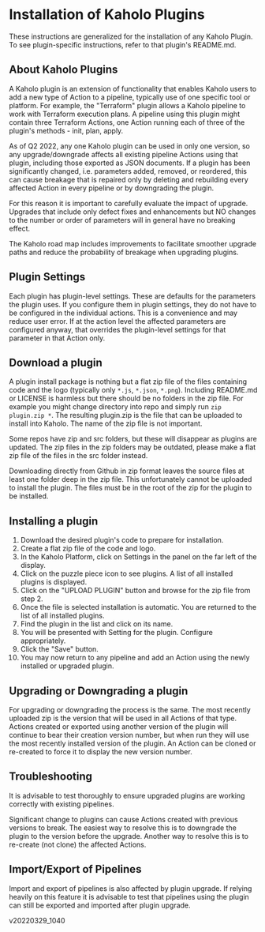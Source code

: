 # Installation of Kaholo Plugins
These instructions are generalized for the installation of any Kaholo Plugin. To see plugin-specific instructions, refer to that plugin's README.md.

## About Kaholo Plugins
A Kaholo plugin is an extension of functionality that enables Kaholo users to add a new type of Action to a pipeline, typically use of one specific tool or platform. For example, the "Terraform" plugin allows a Kaholo pipeline to work with Terraform execution plans. A pipeline using this plugin might contain three Terraform Actions, one Action running each of three of the plugin's methods - init, plan, apply.

As of Q2 2022, any one Kaholo plugin can be used in only one version, so any upgrade/downgrade affects all existing pipeline Actions using that plugin, including those exported as JSON documents. If a plugin has been significantly changed, i.e. parameters added, removed, or reordered, this can cause breakage that is repaired only by deleting and rebuilding every affected Action in every pipeline or by downgrading the plugin.

For this reason it is important to carefully evaluate the impact of upgrade. Upgrades that include only defect fixes and enhancements but NO changes to the number or order of parameters will in general have no breaking effect.

The Kaholo road map includes improvements to facilitate smoother upgrade paths and reduce the probability of breakage when upgrading plugins.

## Plugin Settings
Each plugin has plugin-level settings. These are defaults for the parameters the plugin uses. If you configure them in plugin settings, they do not have to be configured in the individual actions. This is a convenience and may reduce user error. If at the action level the affected parameters are configured anyway, that overrides the plugin-level settings for that parameter in that Action only.

## Download a plugin
A plugin install package is nothing but a flat zip file of the files containing code and the logo (typically only `*.js`, `*.json`, `*.png`). Including README.md or LICENSE is harmless but there should be no folders in the zip file. For example you might change directory into repo and simply run `zip plugin.zip *`. The resulting plugin.zip is the file that can be uploaded to install into Kaholo. The name of the zip file is not important.

Some repos have zip and src folders, but these will disappear as plugins are updated. The zip files in the zip folders may be outdated, please make a flat zip file of the files in the src folder instead.

Downloading directly from Github in zip format leaves the source files at least one folder deep in the zip file. This unfortunately cannot be uploaded to install the plugin. The files must be in the root of the zip for the plugin to be installed.

## Installing a plugin
1. Download the desired plugin's code to prepare for installation.
1. Create a flat zip file of the code and logo.
1. In the Kaholo Platform, click on Settings in the panel on the far left of the display. 
1. Click on the puzzle piece icon to see plugins. A list of all installed plugins is displayed.
1. Click on the "UPLOAD PLUGIN" button and browse for the zip file from step 2.
1. Once the file is selected installation is automatic. You are returned to the list of all installed plugins.
1. Find the plugin in the list and click on its name.
1. You will be presented with Setting for the plugin. Configure appropriately.
1. Click the "Save" button.
1. You may now return to any pipeline and add an Action using the newly installed or upgraded plugin.

## Upgrading or Downgrading a plugin
For upgrading or downgrading the process is the same. The most recently uploaded zip is the version that will be used in all Actions of that type. Actions created or exported using another version of the plugin will continue to bear their creation version number, but when run they will use the most recently installed version of the plugin. An Action can be cloned or re-created to force it to display the new version number.

## Troubleshooting
It is advisable to test thoroughly to ensure upgraded plugins are working correctly with existing pipelines.

Significant change to plugins can cause Actions created with previous versions to break. The easiest way to resolve this is to downgrade the plugin to the version before the upgrade. Another way to resolve this is to re-create (not clone) the affected Actions.

## Import/Export of Pipelines
Import and export of pipelines is also affected by plugin upgrade. If relying heavily on this feature it is advisable to test that pipelines using the plugin can still be exported and imported after plugin upgrade.

v20220329_1040
